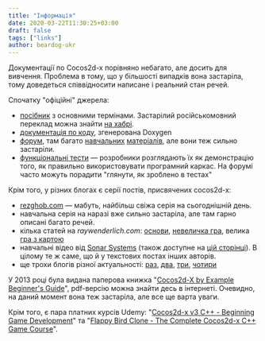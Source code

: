 ```yaml
---
title: "Інформація"
date: 2020-03-22T11:30:25+03:00
draft: false
tags: ["links"]
author: beardog-ukr
---
```


Документації по Cocos2d-x порівняно небагато, але досить для вивчення. Проблема в тому, що у більшості випадків вона застаріла, тому доведеться співвідносити написане і реальний стан речей.

Спочатку "офіційні" джерела:
* [посібник](https://docs.cocos2d-x.org/cocos2d-x/v4/en/) з основними термінами. Застарілий російськомовний переклад можна знайти [на хабрі](https://habr.com/ru/post/270133/).
*  [документація по коду](https://docs.cocos2d-x.org/api-ref/cplusplus/v4x/), згенерована Doxygen
* [форум](https://discuss.cocos2d-x.org/), там багато [навчальних](https://discuss.cocos2d-x.org/t/cocos3-0-tutorial-game-catchme/14258) [матеріалів](https://discuss.cocos2d-x.org/t/tutorials-collection-from-this-forum/14567), але вони теж сильно застаріли.
* [функціональні тести](https://github.com/cocos2d/cocos2d-x/tree/v4/tests/cpp-tests/Classes) — розробники розглядають їх як демонстрацію того, як правильно використовувати програмний каркас. На форумі часто можуть порадити "глянути, як зроблено в тестах"


Крім того, у різних блогах є серії постів, присвячених cocos2d-x:
* [rezghob.com](https://rezghob.com/category/rts/) — мабуть, найбільш свіжа серія на сьогоднішній день.
* навчальна серія на  наразі вже сильно застаріла, але там гарно описані багато речей.
* кілька статей на _raywenderlich.com_: [основи](https://www.raywenderlich.com/1848-cocos2d-x-tutorial-for-beginners), [невеличка гра](https://www.raywenderlich.com/2728-cocos2d-x-tutorial-for-ios-and-android-space-game), велика [гра з картою](https://www.raywenderlich.com/2684-cocos2d-x-tile-map-tutorial-part-1)
* навчальні відео від [Sonar Systems](https://www.youtube.com/playlist?list=PLRtjMdoYXLf4od_bOKN3WjAPr7snPXzoe) (також доступне на [цій сторінці](https://sonarlearning.co.uk/coursepage.php?topic=game&course=cocos2d-x-v3)). В цілому те ж саме, що й у текстових постах інших авторів.
* ще трохи блогів різної актуальності: [раз](http://aprogrammersday.blogspot.com/p/cocos2d-x-game-programming.html), [два](https://hoangthienphuoc.blogspot.com/2017/10/the-topic-of-game-design-idea-is-always.html), [три](https://discuss.cocos2d-x.org/t/tutorial-series-use-the-cocos2d-x-3-0-game-engine-write-a-tile-map-game-part01/12938/11), [чотири](http://www.pixnbgames.com/blog/category/cocos2d-x/?lang=en_us)

У 2013 році була видана паперова книжка "[Cocos2d-X by Example Beginner's Guide](https://www.packtpub.com/game-development/cocos2d-x-example-beginners-guide)", pdf-версію можна знайти десь в інтернеті. Очевидно, на даний момент вона теж застаріла, але все ще варта уваги.

Крім того, є пара платних курсів Udemy: "[Cocos2d-x v3 C++ - Beginning Game Development](https://www.udemy.com/course/cocos2d-x-v3-cpp/)" та "[Flappy Bird Clone - The Complete Cocos2d-x C++ Game Course](https://www.udemy.com/course/flappy-bird/)".
